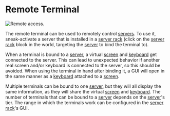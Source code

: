 # Remote Terminal

![Remote access.](oredict:oc:terminal)

The remote terminal can be used to remotely control [servers](server1.md). To use it, sneak-activate a server that is installed in a [server rack](../block/serverRack.md) (click on the [server rack](../block/serverRack.md) block in the world, targeting the [server](server1.md) to bind the terminal to).

When a terminal is bound to a [server](server1.md), a virtual [screen](../block/screen1.md) and [keyboard](../block/keyboard.md) get connected to the server. This can lead to unexpected behavior if another real screen and/or keyboard is connected to the server, so this should be avoided. When using the terminal in hand after binding it, a GUI will open in the same manner as a [keyboard](../block/keyboard.md) attached to a [screen](../block/screen1.md).

Multiple terminals can be bound to one [server](server1.md), but they will all display the same information, as they will share the virtual [screen](../block/screen1.md) and [keyboard](../block/keyboard.md). The number of terminals that can be bound to a [server](server1.md) depends on the [server](server1.md)'s tier. The range in which the terminals work can be configured in the [server rack](../block/serverRack.md)'s GUI.
